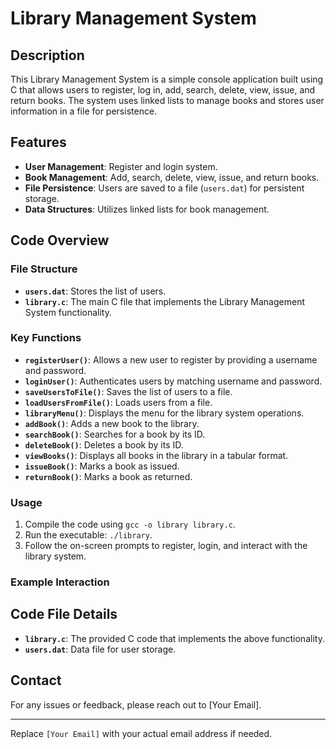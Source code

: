 # Library Management System

## Description
This Library Management System is a simple console application built using C that allows users to register, log in, add, search, delete, view, issue, and return books. The system uses linked lists to manage books and stores user information in a file for persistence.

## Features
- **User Management**: Register and login system.
- **Book Management**: Add, search, delete, view, issue, and return books.
- **File Persistence**: Users are saved to a file (`users.dat`) for persistent storage.
- **Data Structures**: Utilizes linked lists for book management.

## Code Overview
### File Structure
- **`users.dat`**: Stores the list of users.
- **`library.c`**: The main C file that implements the Library Management System functionality.

### Key Functions
- **`registerUser()`**: Allows a new user to register by providing a username and password.
- **`loginUser()`**: Authenticates users by matching username and password.
- **`saveUsersToFile()`**: Saves the list of users to a file.
- **`loadUsersFromFile()`**: Loads users from a file.
- **`libraryMenu()`**: Displays the menu for the library system operations.
- **`addBook()`**: Adds a new book to the library.
- **`searchBook()`**: Searches for a book by its ID.
- **`deleteBook()`**: Deletes a book by its ID.
- **`viewBooks()`**: Displays all books in the library in a tabular format.
- **`issueBook()`**: Marks a book as issued.
- **`returnBook()`**: Marks a book as returned.

### Usage
1. Compile the code using `gcc -o library library.c`.
2. Run the executable: `./library`.
3. Follow the on-screen prompts to register, login, and interact with the library system.

### Example Interaction

## Code File Details
- **`library.c`**: The provided C code that implements the above functionality.
- **`users.dat`**: Data file for user storage.

## Contact
For any issues or feedback, please reach out to [Your Email].

---

Replace `[Your Email]` with your actual email address if needed.

